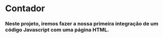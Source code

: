 # Contador


### Neste projeto, iremos fazer a nossa primeira integração de um código Javascript com uma página HTML.